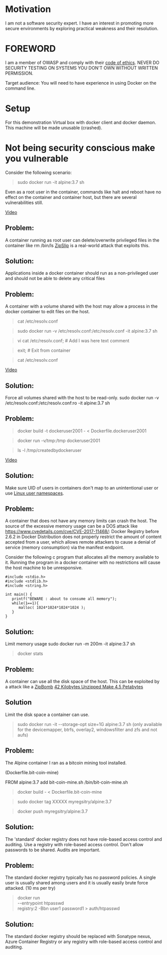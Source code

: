 
# Motivation

I am not a software security expert. I have an interest in promoting more secure environments by exploring practical weakness and their resolution.

# FOREWORD

I am a member of OWASP and comply with their [code of ethics](https://www.owasp.org/index.php/About_The_Open_Web_Application_Security_Project#Code_of_Ethics).
NEVER DO SECURITY TESTING ON SYSTEMS YOU DON'T OWN WITHOUT WRITTEN PERMISSION.

Target audience: You will need to have experience in using Docker on the command line.

# Setup

For this demonstration
Virtual box with docker client and docker daemon. This machine will be made unusable (crashed).


# Not being security conscious make you vulnerable

Consider the following scenario:
> sudo docker run -it alpine:3.7 sh

Even as a root user in the container, commands like halt and reboot have no effect on the container and container host, but there are several vulnerabilities still.

[Video](videos/senario_haltshutdownrm.m4v)

## Problem:

A container running as root user can delete/overwrite privileged files in the container like rm /bin/ls
[ZipSlip](https://github.com/snyk/zip-slip-vulnerability) is a real-world attack that exploits this.

## Solution:

Applications inside a docker container should run as a non-privileged user and should not be able to delete any critical files

## Problem:

A container with a volume shared with the host may allow a process in the docker container to edit files on the host.

> cat /etc/resolv.conf

> sudo docker run -v /etc/resolv.conf:/etc/resolv.conf  -it alpine:3.7 sh

> vi cat /etc/resolv.conf; # Add I was here text comment

> exit; # Exit from container

> cat /etc/resolv.conf

[Video](videos/senario_rootisbadforhostvolumes.m4v)

## Solution:

Force all volumes shared with the host to be read-only. sudo docker run -v /etc/resolv.conf:/etc/resolv.conf:ro  -it alpine:3.7 sh

## Problem:

> docker build -t dockeruser2001  - < Dockerfile.dockeruser2001

> docker run -v/tmp:/tmp  dockeruser2001

> ls -l /tmp/createdbydockeruser 

[Video](videos/senario_uuid.m4v)

## Solution:

Make sure UID of users in containers don't map to an unintentional user or use [Linux user namespaces](https://docs.docker.com/engine/security/userns-remap/).

## Problem:

A container that does not have any memory limits can crash the host. The source of the excessive memory usage can be a DOS attack like https://www.cvedetails.com/cve/CVE-2017-11468/: Docker Registry before 2.6.2 in Docker Distribution does not properly restrict the amount of content accepted from a user, which allows remote attackers to cause a denial of service (memory consumption) via the manifest endpoint. 

Consider the following c program that allocates all the memory available to it. Running the program in a docker container with no restrictions will cause the host machine to be unresponsive.

    #include <stdio.h>
    #include <stdlib.h>
    #include <string.h>

    int main() {
       printf("BEWARE : about to consume all memory");
       while(1==1){
          malloc( 1024*1024*1024*1024 );
       }
    }

## Solution:

Limit memory usage sudo docker run -m 200m -it alpine:3.7 sh

> docker stats

## Problem:

A container can use all the disk space of the host. This can be exploited by a attack like a [ZipBomb](https://en.wikipedia.org/wiki/Zip_bomb) [42 Kilobytes Unzipped Make 4.5 Petabytes](https://www.ghacks.net/2008/07/27/42-kilobytes-unzipped-make-45-petabytes/)

## Solution

Limit the disk space a container can use.

> sudo docker run -it --storage-opt size=1G alpine:3.7 sh
(only available for the devicemapper, btrfs, overlay2, windowsfilter and zfs and not aufs)

## Problem:

The Alpine container I ran as a bitcoin mining tool installed.

(Dockerfile.bit-coin-mine)

  FROM alpine:3.7
  add bit-coin-mine.sh /bin/bit-coin-mine.sh

> docker build - < Dockerfile.bit-coin-mine

> sudo docker tag XXXXX  myregsitry/alpine:3.7

> docker push  myregsitry/alpine:3.7

## Solution:

The 'standard' docker registry does not have role-based access control and auditing.
Use a registry with role-based access control. Don't allow passwords to be shared. Audits are important.

## Problem:

The standard docker registry typically has no password policies. A single user is usually shared among users and it is usually easily brute force attacked. (10 ms per try) 

> docker run \
  --entrypoint htpasswd \
  registry:2 -Bbn user1 password1 > auth/htpasswd

## Solution:

The standard docker registry should be replaced with Sonatype nexus, Azure Container Registry or any registry with role-based access control and auditing.




